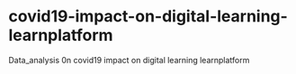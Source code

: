 # covid19-impact-on-digital-learning-learnplatform
Data_analysis 0n covid19 impact on digital learning learnplatform
